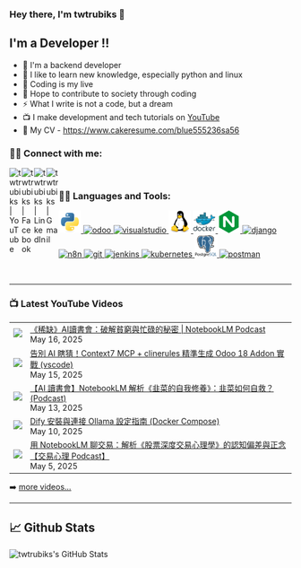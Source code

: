### Hey there, I'm twtrubiks 👋

## I'm a Developer !!

- 🔭 I'm a backend developer
- 🌱 I like to learn new knowledge, especially python and linux
- 👯 Coding is my live
- 🥅 Hope to contribute to society through coding
- ⚡  What I write is not a code, but a dream
- 📺 I make development and tech tutorials on [YouTube](https://www.youtube.com/user/blue524326)
- 🔭 My CV - https://www.cakeresume.com/blue555236sa56

### 🙋‍♂️ Connect with me:

[<img align="left" alt="twtrubiks | YouTube" width="22px" src="https://cdn.jsdelivr.net/npm/simple-icons@v3/icons/youtube.svg" />][youtube]
[<img align="left" alt="twtrubiks | Facebook" width="22px" src="https://cdn.jsdelivr.net/npm/simple-icons@v3/icons/facebook.svg" />][facebook]
[<img align="left" alt="twtrubiks | LinkedIn" width="22px" src="https://cdn.jsdelivr.net/npm/simple-icons@v3/icons/linkedin.svg" />][linkedin]
[<img align="left" alt="twtrubiks | Gmail" width="22px" src="https://cdn.jsdelivr.net/npm/simple-icons@v3/icons/gmail.svg" />][gmail]

<br />

### 👨‍💻 Languages and Tools:

<p align="left"> <a href="https://www.python.org" target="_blank"> <img src="https://raw.githubusercontent.com/devicons/devicon/master/icons/python/python-original.svg" alt="python" width="40" height="40"/> <a href="https://www.odoo.com/" target="_blank"> <img src="https://upload.wikimedia.org/wikipedia/commons/thumb/5/50/Odoo_logo.svg/320px-Odoo_logo.svg.png" alt="odoo" width="65" height="40"/> </a> <a href="https://code.visualstudio.com/" target="_blank"> <img src="https://upload.wikimedia.org/wikipedia/commons/thumb/9/9a/Visual_Studio_Code_1.35_icon.svg/240px-Visual_Studio_Code_1.35_icon.svg.png" alt="visualstudio" width="40" height="40"/> </a> <a href="https://www.linux.org/" target="_blank"> <img src="https://raw.githubusercontent.com/devicons/devicon/master/icons/linux/linux-original.svg" alt="linux" width="40" height="40"/> <a href="https://www.docker.com/" target="_blank"> <img src="https://raw.githubusercontent.com/devicons/devicon/master/icons/docker/docker-original-wordmark.svg" alt="docker" width="40" height="40"/> </a> </a> <a href="https://www.nginx.com" target="_blank"> <img src="https://raw.githubusercontent.com/devicons/devicon/master/icons/nginx/nginx-original.svg" alt="nginx" width="40" height="40"/> </a> </a> <a href="https://www.djangoproject.com/" target="_blank"> <img src="https://upload.wikimedia.org/wikipedia/commons/7/75/Django_logo.svg" alt="django" width="40" height="40"/> </a> <a href="[https://flask.palletsprojects.com/](https://upload.wikimedia.org/wikipedia/commons/5/53/N8n-logo-new.svg)" target="_blank"> <img src="https://upload.wikimedia.org/wikipedia/commons/5/53/N8n-logo-new.svg" alt="n8n" width="40" height="40"/> </a> <a href="https://git-scm.com/" target="_blank"> <img src="https://www.vectorlogo.zone/logos/git-scm/git-scm-icon.svg" alt="git" width="40" height="40"/> </a> <a href="https://www.jenkins.io" target="_blank"> <img src="https://www.vectorlogo.zone/logos/jenkins/jenkins-icon.svg" alt="jenkins" width="40" height="40"/> </a> <a href="https://kubernetes.io" target="_blank"> <img src="https://www.vectorlogo.zone/logos/kubernetes/kubernetes-icon.svg" alt="kubernetes" width="40" height="40"/> </a> <a href="https://www.postgresql.org" target="_blank"> <img src="https://raw.githubusercontent.com/devicons/devicon/master/icons/postgresql/postgresql-original-wordmark.svg" alt="postgresql" width="40" height="40"/> </a> <a href="https://postman.com" target="_blank"> <img src="https://www.vectorlogo.zone/logos/getpostman/getpostman-icon.svg" alt="postman" width="40" height="40"/> </a> </p>

<br />

---

### 📺 Latest YouTube Videos

<table>
    <tbody>
<!-- YOUTUBE:START --><tr><td><a href="https://www.youtube.com/watch?v=NLjxFdgrMzs"><img width="140px" src="https://i.ytimg.com/vi/NLjxFdgrMzs/mqdefault.jpg"></a></td>
<td><a href="https://www.youtube.com/watch?v=NLjxFdgrMzs">《稀缺》AI讀書會：破解貧窮與忙碌的秘密 | NotebookLM Podcast</a><br/>May 16, 2025</td></tr>
<tr><td><a href="https://www.youtube.com/watch?v=lYtQpV3icDY"><img width="140px" src="https://i.ytimg.com/vi/lYtQpV3icDY/mqdefault.jpg"></a></td>
<td><a href="https://www.youtube.com/watch?v=lYtQpV3icDY">告別 AI 瞎猜！Context7 MCP + clinerules 精準生成 Odoo 18 Addon 實戰 &lpar;vscode&rpar;</a><br/>May 15, 2025</td></tr>
<tr><td><a href="https://www.youtube.com/watch?v=aC6FGVdBh80"><img width="140px" src="https://i.ytimg.com/vi/aC6FGVdBh80/mqdefault.jpg"></a></td>
<td><a href="https://www.youtube.com/watch?v=aC6FGVdBh80">【AI 讀書會】NotebookLM 解析《韭菜的自我修養》：韭菜如何自救？&lpar;Podcast&rpar;</a><br/>May 13, 2025</td></tr>
<tr><td><a href="https://www.youtube.com/watch?v=4oa3g1p1DjA"><img width="140px" src="https://i.ytimg.com/vi/4oa3g1p1DjA/mqdefault.jpg"></a></td>
<td><a href="https://www.youtube.com/watch?v=4oa3g1p1DjA">Dify 安裝與連接 Ollama 設定指南 &lpar;Docker Compose&rpar;</a><br/>May 10, 2025</td></tr>
<tr><td><a href="https://www.youtube.com/watch?v=G-UwxpRVjpg"><img width="140px" src="https://i.ytimg.com/vi/G-UwxpRVjpg/mqdefault.jpg"></a></td>
<td><a href="https://www.youtube.com/watch?v=G-UwxpRVjpg">用 NotebookLM 聊交易：解析《股票深度交易心理學》的認知偏差與正念【交易心理 Podcast】</a><br/>May 5, 2025</td></tr>
<!-- YOUTUBE:END -->
    </tbody>
</table>

➡️ [more videos...](https://www.youtube.com/user/blue524326)

---

## 📈 Github Stats

<p align="left">
  <img align="left" alt="twtrubiks's GitHub Stats" src="https://github-readme-stats.vercel.app/api?username=twtrubiks&show_icons=true&hide_border=true" />
</p>

[youtube]: https://www.youtube.com/user/blue524326
[linkedin]: https://www.linkedin.com/in/twtrubiks-a09330145/
[facebook]: https://www.facebook.com/TWTRubiks
[gmail]: mailto:twtrubiks@gmail.com
